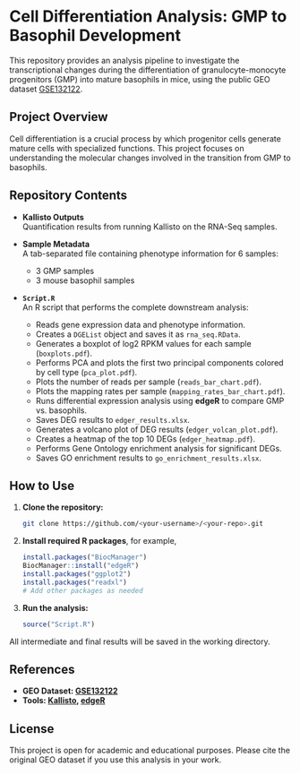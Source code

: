 # Cell Differentiation Analysis: GMP to Basophil Development

This repository provides an analysis pipeline to investigate the transcriptional changes during the differentiation of granulocyte-monocyte progenitors (GMP) into mature basophils in mice, using the public GEO dataset [GSE132122](https://www.ncbi.nlm.nih.gov/geo/query/acc.cgi?acc=GSE132122).

## Project Overview

Cell differentiation is a crucial process by which progenitor cells generate mature cells with specialized functions. This project focuses on understanding the molecular changes involved in the transition from GMP to basophils.

## Repository Contents

- **Kallisto Outputs**  
  Quantification results from running Kallisto on the RNA-Seq samples.

- **Sample Metadata**  
  A tab-separated file containing phenotype information for 6 samples:
  - 3 GMP samples
  - 3 mouse basophil samples

- **`Script.R`**  
  An R script that performs the complete downstream analysis:
  - Reads gene expression data and phenotype information.
  - Creates a `DGEList` object and saves it as `rna_seq.RData`.
  - Generates a boxplot of log2 RPKM values for each sample (`boxplots.pdf`).
  - Performs PCA and plots the first two principal components colored by cell type (`pca_plot.pdf`).
  - Plots the number of reads per sample (`reads_bar_chart.pdf`).
  - Plots the mapping rates per sample (`mapping_rates_bar_chart.pdf`).
  - Runs differential expression analysis using **edgeR** to compare GMP vs. basophils.
  - Saves DEG results to `edger_results.xlsx`.
  - Generates a volcano plot of DEG results (`edger_volcan_plot.pdf`).
  - Creates a heatmap of the top 10 DEGs (`edger_heatmap.pdf`).
  - Performs Gene Ontology enrichment analysis for significant DEGs.
  - Saves GO enrichment results to `go_enrichment_results.xlsx`.

## How to Use

1. **Clone the repository:**
   ```bash
   git clone https://github.com/<your-username>/<your-repo>.git
2. **Install required R packages**, for example,
   ```R
   install.packages("BiocManager")
   BiocManager::install("edgeR")
   install.packages("ggplot2")
   install.packages("readxl")
   # Add other packages as needed
3. **Run the analysis:**
   ```R
   source("Script.R")
All intermediate and final results will be saved in the working directory.

## References

- **GEO Dataset: [GSE132122](https://www.ncbi.nlm.nih.gov/geo/query/acc.cgi?acc=GSE132122)**
- **Tools: [Kallisto](https://pachterlab.github.io/kallisto/), [edgeR](https://bioconductor.org/packages/release/bioc/html/edgeR.html)**

## License

This project is open for academic and educational purposes. Please cite the original GEO dataset if you use this analysis in your work.
